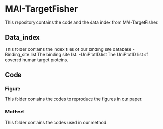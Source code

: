 # MAI-TargetFisher
This repository contains the code and the data index from MAI-TargetFisher.

## Data_index
This folder contains the index files of our binding site database
    -Binding_site.list The binding site list.
    -UniProtID.list The UniProtID list of covered human target proteins.

## Code
### Figure
This folder contains the codes to reproduce the figures in our paper.

### Method
This folder contains the codes used in our method.